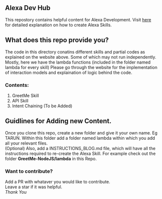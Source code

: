 

## Alexa Dev Hub
This repostory contains helpful content for Alexa Development.
Visit [here](http://alexadevhub.herokuapp.com/) for detailed explanation on how to create Alexa Skills.

## What does this repo provide you?
The code in this directory conatins different skills and partial codes as explained on the website above. Some of which may not run independently. Mostly, here we have the lambda functions (included in the folder named lambda for every skill)
Please go through the website for the implementation of interaction models and explaination of logic behind the code.  

### Contents:
1. GreetMe Skill
2. API Skill
3. Intent Chaining (To be Added)

## Guidlines for Adding new Content.
Once you clone this repo, create a new folder and give it your own name. Eg TARUN.
Within this folder add a folder named lambda within which you add all your relevant files.   
(Optional) Also, add a INSTRUCTIONS_BLOG.md file, which will have all the instructions required to re-create the Alexa Skill.
For example check out the folder **GreetMe-NodeJS/lambda** in this Repo.

### Want to contribute?
Add a PR with whataver you would like to contribute.  
Leave a star if it was helpful.  
_Thank You_
